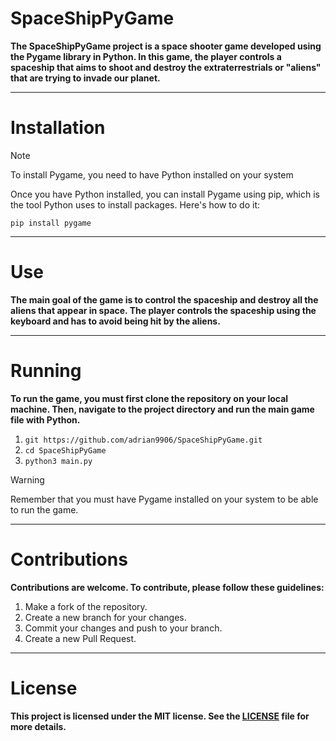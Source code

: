 # SpaceShipPyGame
**The SpaceShipPyGame project is a space shooter game developed using the Pygame library in Python. In this game, the player controls a spaceship that aims to shoot and destroy the extraterrestrials or "aliens" that are trying to invade our planet.**

***
# Installation
> [!NOTE]
> To install Pygame, you need to have Python installed on your system

Once you have Python installed, you can install Pygame using pip, which is the tool Python uses to install packages. Here's how to do it: 

`pip install pygame`


***
# Use

**The main goal of the game is to control the spaceship and destroy all the aliens that appear in space. The player controls the spaceship using the keyboard and has to avoid being hit by the aliens.**

***
# Running
**To run the game, you must first clone the repository on your local machine. Then, navigate to the project directory and run the main game file with Python.**


1. `git https://github.com/adrian9906/SpaceShipPyGame.git`
2. `cd SpaceShipPyGame`
3. `python3 main.py`

> [!WARNING]
> Remember that you must have Pygame installed on your system to be able to run the game.

***
# Contributions
**Contributions are welcome. To contribute, please follow these guidelines:**
1. Make a fork of the repository.
2. Create a new branch for your changes.
3. Commit your changes and push to your branch.
4. Create a new Pull Request.

***
# License
**This project is licensed under the MIT license. See the [LICENSE](https://www.phind.com/LICENSE) file for more details.**
